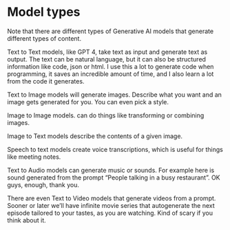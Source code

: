 # Model types

Note that there are different types of Generative AI models that generate different types of content.

Text to Text models, like GPT 4, take text as input and generate text as output. The text can be natural language, but it can also be structured information like code, json or html. I use this a lot to generate code when programming, it saves an incredible amount of time, and I also learn a lot from the code it generates.

Text to Image models will generate images. Describe what you want and an image gets generated for you. You can even pick a style.

Image to Image models. can do things like transforming or combining images.

Image to Text models describe the contents of a given image.

Speech to text models create voice transcriptions, which is useful for things like meeting notes.

Text to Audio models can generate music or sounds. For example here is sound generated from the prompt “People talking in a busy restaurant”. OK guys, enough, thank you.

There are even Text to Video models that generate videos from a prompt. Sooner or later we’ll have infinite movie series that autogenerate the next episode tailored to your tastes, as you are watching. Kind of scary if you think about it.
